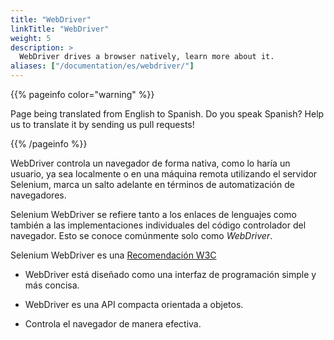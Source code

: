 ```yaml
---
title: "WebDriver"
linkTitle: "WebDriver"
weight: 5
description: >
  WebDriver drives a browser natively, learn more about it.
aliases: ["/documentation/es/webdriver/"]
---
```


{{% pageinfo color="warning" %}}
<p class="lead">
   <i class="fas fa-language display-4"></i> 
   Page being translated from 
   English to Spanish. Do you speak Spanish? Help us to translate
   it by sending us pull requests!
</p>
{{% /pageinfo %}}

WebDriver controla un navegador de forma nativa, como lo haría un 
usuario, ya sea localmente o en una máquina remota utilizando el 
servidor Selenium, marca un salto adelante en términos de 
automatización de navegadores. 

Selenium WebDriver se refiere tanto a los enlaces de lenguajes como también
a las implementaciones individuales del código controlador del 
navegador. Esto se conoce comúnmente solo como _WebDriver_. 

Selenium WebDriver es una [Recomendación W3C](https://www.w3.org/TR/webdriver1/)

* WebDriver está diseñado como una interfaz de programación
simple y más concisa.

* WebDriver es una API compacta orientada a objetos.

* Controla el navegador de manera efectiva.
